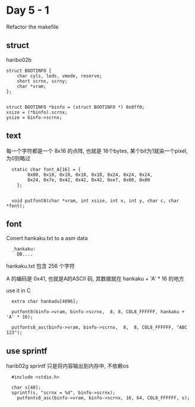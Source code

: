 # Day 5 - 1
Refactor the makefile

## struct 
haribo02b
```
struct BOOTINFO {
	char cyls, leds, vmode, reserve;
	short scrnx, scrny;
	char *vram;
};


struct BOOTINFO *binfo = (struct BOOTINFO *) 0x0ff0; 
xsize = (*binfo).scrnx;
ysize = binfo->scrnx;
```

## text
每一个字符都是一个 8x16 的点阵, 也就是 16个bytes, 某个bit为1就染一个pixel, 为0则略过
```
  static char font_A[16] = {
		0x00, 0x18, 0x18, 0x18, 0x18, 0x24, 0x24, 0x24,
		0x24, 0x7e, 0x42, 0x42, 0x42, 0xe7, 0x00, 0x00
	};


  void putfont8(char *vram, int xsize, int x, int y, char c, char *font);
```

## font
Conert hankaku.txt to a asm data 
```
  _hankaku:
    DB....
```
hankaku.txt 包含 256 个字符 

A 的编码是 0x41, 也就是A的ASCII 码, 其数据就在 hankaku + 'A' * 16 的地方

use it in C
```
  extra char hankadu[4096];

  putfont8(binfo->vram, binfo->scrnx,  8, 8, COL8_FFFFFF, hankaku + 'A' * 16);

  putfonts8_asc(binfo->vram, binfo->scrnx,  8,  8, COL8_FFFFFF, "ABC 123");
```


## use sprintf 
harib02g
sprintf 只是将内容输出到内存中, 不依赖os
```
  #include <stdio.h>

  char s[40];
  sprintf(s, "scrnx = %d", binfo->scrnx);
	putfonts8_asc(binfo->vram, binfo->scrnx, 16, 64, COL8_FFFFFF, s);	
```

